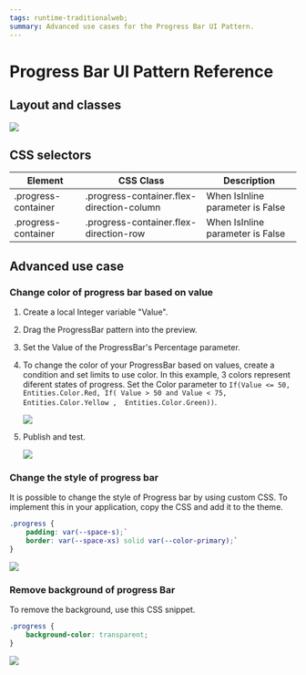 ```yaml
---
tags: runtime-traditionalweb; 
summary: Advanced use cases for the Progress Bar UI Pattern.
---
```


# Progress Bar UI Pattern Reference

## Layout and classes

![](<images/progressbar-image-3.png?width=650>)

## CSS selectors

| **Element** |  **CSS Class** |  **Description**  |
| --- | --- | --- |
| .progress-container | .progress-container.flex-direction-column |  When IsInline parameter is False  |
| .progress-container | .progress-container.flex-direction-row |  When IsInline parameter is False  |

## Advanced use case

### Change color of progress bar based on value

1. Create a local Integer variable "Value".

1. Drag the ProgressBar pattern into the preview.

1. Set the Value of the ProgressBar's Percentage parameter.

1. To change the color of your ProgressBar based on values, create a condition and set limits to use color. In this example, 3 colors represent diferent states of progress. Set the Color parameter to `If(Value <= 50, Entities.Color.Red, If( Value > 50 and Value < 75,  Entities.Color.Yellow ,  Entities.Color.Green))`.
    
    ![](<images/progressbar-image-4.png>)

1. Publish and test.

    ![](<images/progressbar-image-5.gif>)

### Change the style of progress bar

It is possible to change the style of Progress bar by using custom CSS. To implement this in your application, copy the CSS and add it to the theme.

```css
.progress {
    padding: var(--space-s);`
    border: var(--space-xs) solid var(--color-primary);`
}
```
![](<images/progressbar-image-6.png>)

### Remove background of progress Bar

To remove the background, use this CSS snippet.

```css
.progress {
    background-color: transparent;
}
```
![](<images/progressbar-image-7.png>)



